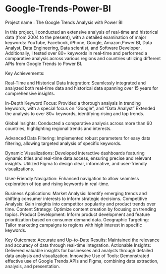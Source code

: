 # Google-Trends-Power-BI


Project name  : The Google Trends Analysis with Power BI 

In this project, I conducted an extensive analysis of real-time and historical data (from 2004 to the present), with a detailed examination of  major keywords: YouTube, Facebook, iPhone, Google, Amazon,Power BI, Data Analyst, Data Engineering, Data scientist, and Software Developer . Additionally, I tested over 80+ keywords in real-time and performed a comparative analysis across various regions and countries utilizing different APIs from Google Trends to Power BI.

Key Achievements:


Real-Time and Historical Data Integration:
Seamlessly integrated and analyzed both real-time data and historical data spanning over 15 years for comprehensive insights.

In-Depth Keyword Focus:
Provided a thorough analysis in trending keywords, with a special focus on “Google”, and “Data Analyst”
Extended the analysis to over 80+ keywords, identifying rising and top trends.

Global Insights:
Conducted a comparative analysis across more than 60 countries, highlighting regional trends and interests.

Advanced Data Filtering:
Implemented robust parameters for easy data filtering, allowing targeted analysis of specific keywords.

Dynamic Visualizations:
Developed interactive dashboards featuring dynamic titles and real-time data access, ensuring precise and relevant insights.
Utilized Figma to design clear, informative, and user-friendly visualizations.

User-Friendly Navigation:
Enhanced navigation to allow seamless exploration of top and rising keywords in real-time.

Business Applications:
Market Analysis: Identify emerging trends and shifting consumer interests to inform strategic decisions.
Competitive Analysis: Gain insights into competitor popularity and product trends over time.
Content Strategy: Optimize content creation by focusing on trending topics.
Product Development: Inform product development and feature prioritization based on consumer demand data.
Geographic Targeting: Tailor marketing campaigns to regions with high interest in specific keywords.

Key Outcomes:
Accurate and Up-to-Date Results: Maintained the relevance and accuracy of data through real-time integration.
Actionable Insights: Delivered valuable insights for businesses and analysts through detailed data analysis and visualization.
Innovative Use of Tools: Demonstrated effective use of Google Trends APIs and Figma, combining data extraction, analysis, and presentation.


